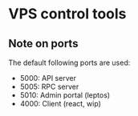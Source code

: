 # VPS control tools

## Note on ports

The default following ports are used:

- 5000: API server
- 5005: RPC server
- 5010: Admin portal (leptos)
- 4000: Client (react, wip)
